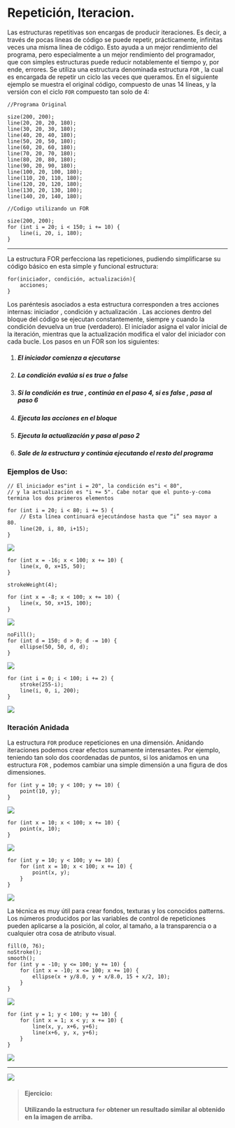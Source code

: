 # Repetición, Iteracion.

Las estructuras repetitivas son encargas de producir iteraciones. Es decir, a través de pocas líneas de código se puede repetir, prácticamente, infinitas veces una misma línea de código. Esto ayuda a un mejor rendimiento del programa, pero especialmente a un mejor rendimiento del programador, que con simples estructuras puede reducir notablemente el tiempo y, por ende, errores. Se utiliza una estructura denominada estructura `FOR` , la cual es encargada de repetir un ciclo las veces que queramos. En el siguiente ejemplo se muestra el original código, compuesto de unas 14 líneas, y la versión con el ciclo `FOR` compuesto tan solo de 4:

```Processing
//Programa Original

size(200, 200);
line(20, 20, 20, 180);
line(30, 20, 30, 180);
line(40, 20, 40, 180);
line(50, 20, 50, 180);
line(60, 20, 60, 180);
line(70, 20, 70, 180);
line(80, 20, 80, 180);
line(90, 20, 90, 180);
line(100, 20, 100, 180);
line(110, 20, 110, 180);
line(120, 20, 120, 180);
line(130, 20, 130, 180);
line(140, 20, 140, 180);
```

```Processing
//Codigo utilizando un FOR

size(200, 200);
for (int i = 20; i < 150; i += 10) {
    line(i, 20, i, 180);
}
```

---

La estructura FOR perfecciona las repeticiones, pudiendo simplificarse su código básico en esta simple y funcional estructura:

```
for(iniciador, condición, actualización){
    acciones;
}
```

Los paréntesis asociados a esta estructura corresponden a tres acciones internas: iniciador , condición y actualización . Las acciones dentro del bloque del código se ejecutan constantemente, siempre y cuando la condición devuelva un true \(verdadero\). El iniciador asigna el valor inicial de la iteración, mientras que la actualización modifica el valor del iniciador con cada bucle. Los pasos en un FOR son los siguientes:

1. ##### El iniciador comienza a ejecutarse
2. ##### La condición evalúa si es true o false
3. ##### Si la condición es true , continúa en el paso 4, si es false , pasa al paso 6
4. ##### Ejecuta las acciones en el bloque
5. ##### Ejecuta la actualización y pasa al paso 2
6. ##### Sale de la estructura y continúa ejecutando el resto del programa

### Ejemplos de Uso:

```
// El iniciador es"int i = 20", la condición es"i < 80",
// y la actualización es "i += 5". Cabe notar que el punto-y-coma termina los dos primeros elementos

for (int i = 20; i < 80; i += 5) {
    // Esta línea continuará ejecutándose hasta que “i” sea mayor a 80.
    line(20, i, 80, i+15);
}
```

![](/assets/import.png)

```
for (int x = -16; x < 100; x += 10) {
    line(x, 0, x+15, 50);
}

strokeWeight(4);

for (int x = -8; x < 100; x += 10) {
    line(x, 50, x+15, 100);
}
```

![](/assets/import2.png)

```
noFill();
for (int d = 150; d > 0; d -= 10) {
    ellipse(50, 50, d, d);
}
```

![](/assets/import3.png)

```
for (int i = 0; i < 100; i += 2) {
    stroke(255-i);
    line(i, 0, i, 200);
}
```

![](/assets/import4.png)

### Iteración Anidada

La estructura `FOR` produce repeticiones en una dimensión. Anidando iteraciones podemos crear efectos sumamente interesantes. Por ejemplo, teniendo tan solo dos coordenadas de puntos, si los anidamos en una estructura `FOR` , podemos cambiar una simple dimensión a una figura de dos dimensiones.

```
for (int y = 10; y < 100; y += 10) {
    point(10, y);
}
```

![](/assets/import5.png)

```
for (int x = 10; x < 100; x += 10) {
    point(x, 10);
}
```

![](/assets/import6.png)

```
for (int y = 10; y < 100; y += 10) {
    for (int x = 10; x < 100; x += 10) {
        point(x, y);
    }
}
```

![](/assets/import7.png)

La técnica es muy útil para crear fondos, texturas y los conocidos patterns. Los números producidos por las variables de control de repeticiones pueden aplicarse a la posición, al color, al tamaño, a la transparencia o a cualquier otra cosa de atributo visual.

```
fill(0, 76);
noStroke();
smooth();
for (int y = -10; y <= 100; y += 10) {
    for (int x = -10; x <= 100; x += 10) {
        ellipse(x + y/8.0, y + x/8.0, 15 + x/2, 10);
    }
}
```

![](/assets/import8.png)

```
for (int y = 1; y < 100; y += 10) {
    for (int x = 1; x < y; x += 10) {
        line(x, y, x+6, y+6);
        line(x+6, y, x, y+6);
    }
}
```

![](/assets/import10.png)

---

![](/assets/frame.png)

> #### Ejercicio:
>
> #### Utilizando la estructura `for` obtener un resultado similar al obtenido en la imagen de arriba.



